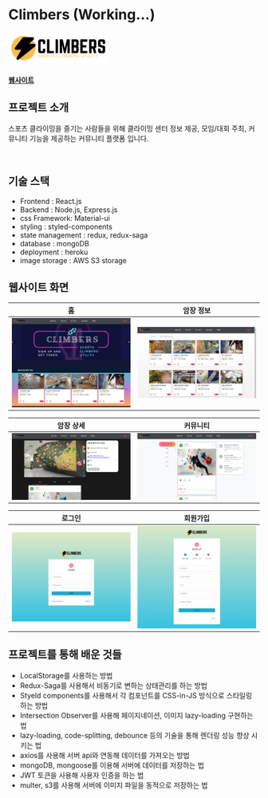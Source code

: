 # Climbers (Working...)

<a href="https://www.climbers.kr" align="left">
  <img src="images/ClimbersLogo.png" width="200px">
</a>

#### [웹사이트](https://www.climbers.kr)

## 프로젝트 소개

스포츠 클라이밍을 즐기는 사람들을 위해 클라이밍 센터 정보 제공, 모임/대회 주최, 커뮤니티 기능을 제공하는 커뮤니티 플랫폼 입니다.

<br>

## 기술 스택
* Frontend : React.js
* Backend : Node.js, Express.js
* css Framework: Material-ui
* styling : styled-components
* state management : redux, redux-saga
* database : mongoDB
* deployment : heroku
* image storage : AWS S3 storage

## 웹사이트 화면
|             홈              |           암장 정보            |
| :-------------------------: | :---------------------------: |
| <img src="images/climbers_home.png" width="400px"> | <img src="images/climbers_centers.png" width="400px"> |

|           암장 상세            |            커뮤니티            |
| :---------------------------: | :--------------------------: |
| <img src="images/climbers_detail.png" width="400px"> | <img src="images/climbers_community.png" width="400px"> |

|             로그인              |             회원가입             |
| :---------------------------: | :--------------------------: |
| <img src="images/climbers_login.png" width="400px"> | <img src="images/climbers_register.png" width="400px"> |

## 프로젝트를 통해 배운 것들

* LocalStorage를 사용하는 방법
* Redux-Saga를 사용해서 비동기로 변하는 상태관리를 하는 방법
* Styeld components를 사용해서 각 컴포넌트를 CSS-in-JS 방식으로 스타일링 하는 방법
* Intersection Observer를 사용해 페이지네이션, 이미지 lazy-loading 구현하는 법
* lazy-loading, code-splitting, debounce 등의 기술을 통해 렌더링 성능 향상 시키는 법
* axios를 사용해 서버 api와 연동해 데이터를 가져오는 방법
* mongoDB, mongoose를 이용해 서버에 데이터를 저장하는 법
* JWT 토큰을 사용해 사용자 인증을 하는 법
* multer, s3를 사용해 서버에 이미지 파일을 동적으로 저장하는 법 